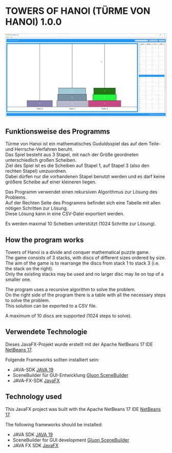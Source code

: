 # TOWERS OF HANOI (TÜRME VON HANOI) 1.0.0

![image](https://github.com/NeuralCortex/Towers_Of_Hanoi/blob/main/images/towers.png)

## Funktionsweise des Programms

Türme von Hanoi ist ein mathematisches Guduldsspiel das auf dem Teile- und Herrsche-Verfahren beruht.<br>
Das Spiel besteht aus 3 Stapel, mit nach der Größe geordneten unterschiedlich großen Scheiben.<br>
Ziel des Spiel ist es die Scheiben auf Stapel 1, auf Stapel 3 (also den rechten Stapel) umzuordnen.<br>
Dabei dürfen nur die vorhandenen Stapel benutzt werden und es darf keine größere Scheibe auf einer kleineren liegen.

Das Programm verwendet einen rekursiven Algorithmus zur Lösung des Problems.<br>
Auf der Rechten Seite des Programms befindet sich eine Tabelle mit allen nötigen Schritten zur Lösung.<br>
Diese Lösung kann in eine CSV-Datei exportiert werden.

Es werden maximal 10 Scheiben unterstützt (1024 Schritte zur Lösung).

## How the program works

Towers of Hanoi is a divide and conquer mathematical puzzle game.<br>
The game consists of 3 stacks, with discs of different sizes ordered by size.<br>
The aim of the game is to rearrange the discs from stack 1 to stack 3 (i.e. the stack on the right).<br>
Only the existing stacks may be used and no larger disc may lie on top of a smaller one.

The program uses a recursive algorithm to solve the problem.<br>
On the right side of the program there is a table with all the necessary steps to solve the problem.<br>
This solution can be exported to a CSV file.

A maximum of 10 discs are supported (1024 steps to solve).

## Verwendete Technologie

Dieses JavaFX-Projekt wurde erstellt mit der Apache NetBeans 17 IDE [NetBeans 17](https://netbeans.apache.org/).

Folgende Frameworks sollten installiert sein:

- JAVA-SDK [JAVA 19](https://www.oracle.com/java/technologies/javase/jdk19-archive-downloads.html)
- SceneBuilder für GUI-Entwicklung [Gluon SceneBuilder](https://gluonhq.com/products/scene-builder/)
- JAVA-FX-SDK [JavaFX](https://gluonhq.com/products/javafx/)

## Technology used

This JavaFX project was built with the Apache NetBeans 17 IDE [NetBeans 17](https://netbeans.apache.org/).

The following frameworks should be installed:

- JAVA SDK [JAVA 19](https://www.oracle.com/java/technologies/javase/jdk19-archive-downloads.html)
- SceneBuilder for GUI development [Gluon SceneBuilder](https://gluonhq.com/products/scene-builder/)
- JAVA FX SDK [JavaFX](https://gluonhq.com/products/javafx/)
